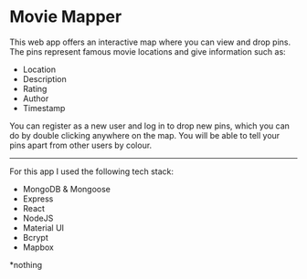 # Movie Mapper

This web app offers an interactive map where you can view and drop pins. The pins represent famous movie locations and give information such as:

* Location
* Description
* Rating
* Author
* Timestamp

You can register as a new user and log in to drop new pins, which you can do by double clicking anywhere on the map. You will be able to tell your pins apart from other users by colour.
___

For this app I used the following tech stack:

* MongoDB & Mongoose
* Express
* React
* NodeJS
* Material UI
* Bcrypt
* Mapbox

*nothing

